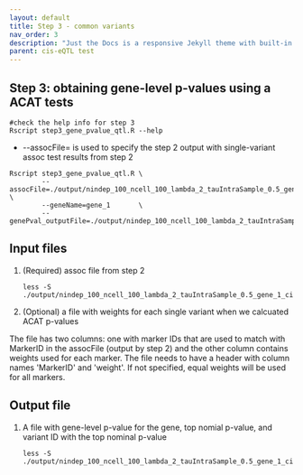 ```yaml
---
layout: default
title: Step 3 - common variants
nav_order: 3
description: "Just the Docs is a responsive Jekyll theme with built-in search that is easily customizable and hosted on GitHub Pages."
parent: cis-eQTL test
---
```


## Step 3: obtaining gene-level p-values using a ACAT tests

```
#check the help info for step 3
Rscript step3_gene_pvalue_qtl.R --help
```

* --assocFile= is used to specify the step 2 output with single-variant assoc test results from step 2


```
Rscript step3_gene_pvalue_qtl.R \
        --assocFile=./output/nindep_100_ncell_100_lambda_2_tauIntraSample_0.5_gene_1_cis        \
        --geneName=gene_1       \
        --genePval_outputFile=./output/nindep_100_ncell_100_lambda_2_tauIntraSample_0.5_gene_1_cis_genePval
```

## Input files

1. (Required) assoc file from step 2

    ```
    less -S ./output/nindep_100_ncell_100_lambda_2_tauIntraSample_0.5_gene_1_cis
    ```

3. (Optional) a file with weights for each single variant when we calcuated ACAT p-values

The file has two columns: one with marker IDs that are used to match with MarkerID in the assocFile (output by step 2) and the other column contains weights used for each marker. The file needs to have a header with column names 'MarkerID' and 'weight'. If not specified, equal weights will be used for all markers.

## Output file
1. A file with gene-level p-value for the gene, top nomial p-value, and variant ID with the top nominal p-value

    ```
    less -S ./output/nindep_100_ncell_100_lambda_2_tauIntraSample_0.5_gene_1_cis_genePval

    ```
